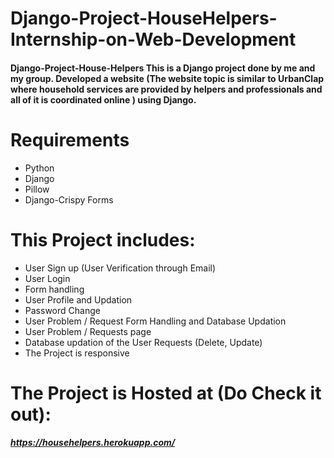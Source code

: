 # Django-Project-HouseHelpers-Internship-on-Web-Development

#### Django-Project-House-Helpers This is a Django project done by me and my group. Developed a website (The website topic is similar to UrbanClap where household services are provided by helpers and professionals and all of it is coordinated online ) using Django.

# Requirements 
* Python
* Django
* Pillow
* Django-Crispy Forms

# This Project includes: 
* User Sign up (User Verification through Email)
* User Login
* Form handling
* User Profile and Updation
* Password Change
* User Problem / Request Form Handling and Database Updation
* User Problem / Requests page
* Database updation of the User Requests (Delete, Update)
* The Project is responsive

# The Project is Hosted at (Do Check it out):
##### https://househelpers.herokuapp.com/
